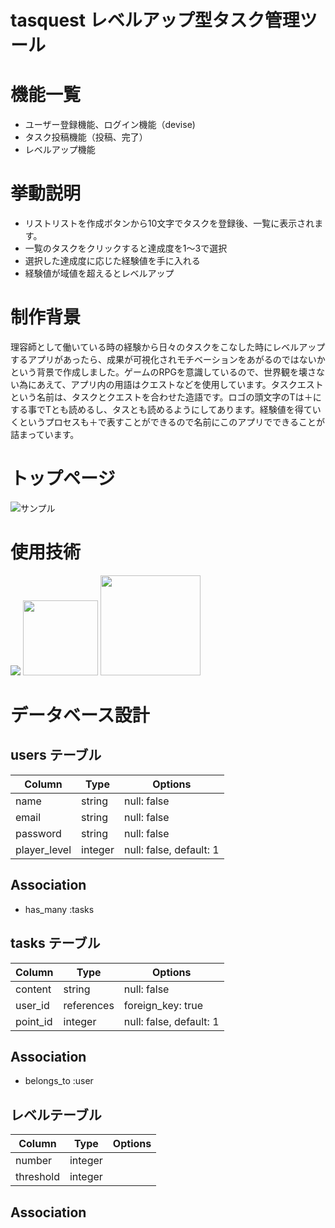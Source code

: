 # tasquest レベルアップ型タスク管理ツール 


# 機能一覧

- ユーザー登録機能、ログイン機能（devise)
- タスク投稿機能（投稿、完了）
- レベルアップ機能


# 挙動説明

- リストリストを作成ボタンから10文字でタスクを登録後、一覧に表示されます。
- 一覧のタスクをクリックすると達成度を1〜3で選択
- 選択した達成度に応じた経験値を手に入れる
- 経験値が域値を超えるとレベルアップ


# 制作背景
理容師として働いている時の経験から日々のタスクをこなした時にレベルアップするアプリがあったら、成果が可視化されモチベーションをあがるのではないかという背景で作成しました。ゲームのRPGを意識しているので、世界観を壊さない為にあえて、アプリ内の用語はクエストなどを使用しています。タスクエストという名前は、タスクとクエストを合わせた造語です。ロゴの頭文字のTは＋にする事でTとも読めるし、タスとも読めるようにしてあります。経験値を得ていくというプロセスも＋で表すことができるので名前にこのアプリでできることが詰まっています。



# トップページ
![サンプル](https://user-images.githubusercontent.com/69668590/96103252-70ba0800-0f12-11eb-8196-88edd73de4f2.png)


# 使用技術

<p text-align="center">
<img src="https://user-images.githubusercontent.com/69668590/95661785-09483500-0b6d-11eb-8dcb-fea9eb23011a.png" >

<img src="https://user-images.githubusercontent.com/69668590/95662341-44e4fe00-0b71-11eb-88d3-bddcc2437431.jpg" height="120px;" >

<img src="https://user-images.githubusercontent.com/69668590/95669153-353cd800-0bb8-11eb-883c-aac159f1a3b8.jpeg" height="160px;" >
</p>



# データベース設計

## users テーブル

| Column       | Type       | Options                 |
| ------------ | ---------- | ----------------------- |
| name         | string     | null: false             |
| email        | string     | null: false             |
| password     | string     | null: false             |
| player_level | integer    | null: false, default: 1 |


## Association

- has_many :tasks



## tasks テーブル

| Column     | Type       | Options                        |
| -----------| ---------- | ------------------------------ |
| content    | string     | null: false                    |
| user_id    | references | foreign_key: true              |
| point_id   | integer    | null: false, default: 1        |

## Association

- belongs_to :user


## レベルテーブル

| Column    | Type       | Options                        |
| --------- | ---------- | ------------------------------ |
| number    | integer    |                                |
| threshold | integer    |                                |

## Association 




